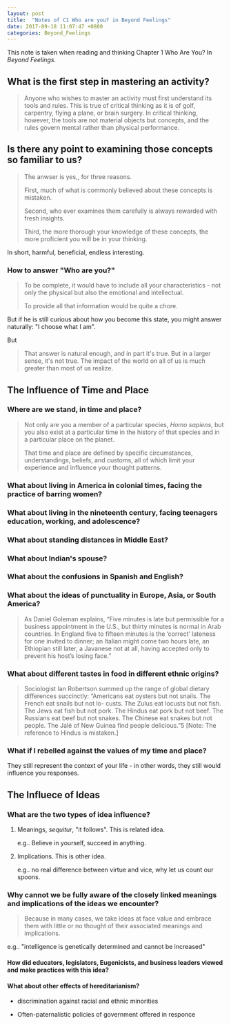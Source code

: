 ```yaml
---
layout: post
title:  "Notes of C1 Who are you? in Beyond Feelings"
date: 2017-09-18 11:07:47 +0800
categories: Beyond_Feelings
---
```


This note is taken when reading and thinking Chapter 1 Who Are You? In *Beyond Feelings*.

## What is the first step in mastering an activity?

> Anyone who wishes to master an activity must first understand its tools and rules. This is true of critical thinking as it is of golf, carpentry, flying a plane, or brain surgery. In critical thinking, however, the tools are not material objects but concepts, and the rules govern mental rather than physical performance.

## Is there any point to examining those concepts so familiar to us?

> The anwser is yes,, for three reasons. 
>
> First, much of what is commonly believed about these concepts is mistaken.
>
> Second, who ever examines them carefully is always rewarded with fresh insights.
>
> Third, the more thorough your knowledge of these concepts, the more proficient you will be in your thinking.

In short, harmful, beneficial, endless interesting.

### How to answer "Who are you?"

> To be complete, it would have to include all your characteristics - not only the physical but also the emotional and intellectual.
>
> To provide all that information would be quite a chore.

But if he is still curious about how you become this state, you might answer naturally: "I choose what I am".

But

> That answer is natural enough, and in part it's true. But in a larger sense, it's not true. The impact of the world on all of us is much greater than most of us realize.

## The Influence of Time and Place

### Where are we stand, in time and place?

> Not only are you a member of a particular species, *Homo sapiens*, but you also exist at a particular time in the history of that species and in a particular place on the planet. 
>
> That time and place are defined by specific circumstances, understandings, beliefs, and customs, all of which limit your experience and influence your thought patterns.

### What about living in America in colonial times, facing the practice of barring women?

### What about living in the nineteenth century, facing teenagers education, working, and adolescence?

### What about standing distances in Middle East?

### What about Indian's spouse?

### What about the confusions in Spanish and English?

### What about the ideas of punctuality in Europe, Asia, or South America?

> As Daniel Goleman explains, “Five minutes is late but permissible for a business appointment in the U.S., but thirty minutes is normal in Arab countries. In England five to fifteen minutes is the ‘correct’ lateness for one invited to dinner; an Italian might come two hours late, an Ethiopian still later, a Javanese not at all, having accepted only to prevent his host’s losing face.”

### What about different tastes in food in different ethnic origins?

> Sociologist Ian Robertson summed up the range of global dietary differences succinctly: “Americans eat oysters but not snails. The French eat snails but not lo- custs. The Zulus eat locusts but not fish. The Jews eat fish but not pork. The Hindus eat pork but not beef. The Russians eat beef but not snakes. The Chinese eat snakes but not people. The Jalé of New Guinea find people delicious.”5 [Note: The reference to Hindus is mistaken.]

### What if I rebelled against the values of my time and place?

They still represent the context of your life - in other words, they still would influence you responses.

## The Influece of Ideas

### What are the two types of idea influence?

1. Meanings, *sequitur*, "it follows". This is related idea.

   e.g.. Believe in yourself, succeed in anything.

2. Implications. This is other idea.

   e.g.. no real difference between virtue and vice, why let us count our spoons.

### Why cannot we be fully aware of the closely linked meanings and implications of the ideas we encounter?

> Because in many cases, we take ideas at face value and embrace them with little or no thought of their associated meanings and implications.

e.g.. "intelligence is genetically determined and cannot be increased"

#### How did educators, legislators, Eugenicists, and business leaders viewed and make practices with this idea?

#### What about other effects of hereditarianism? 

* discrimination against racial and ethnic minorities

* Often-paternalistic policies of government offered in responce






